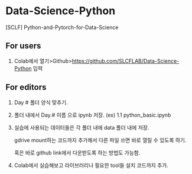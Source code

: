 # Data-Science-Python
[SCLF] Python-and-Pytorch-for-Data-Science 

## For users

1. Colab에서 열기>Github>https://github.com/SLCFLAB/Data-Science-Python 입력

   



## For editors

1. Day # 폴더 양식 맞추기.

2. 폴더 내에서 Day.# 이름 으로 ipynb 저장. (ex) 1.1 python_basic.ipynb

3. 실습에 사용되는 데이터들은 각 폴더 내에 data 폴더 내에 저장.

   gdrive mount하는 코드까지 추가해서 다른 파일 쓰면 바로 열릴 수 있도록 하기.

   혹은 바로 github link에서 다운받도록 하는 방법도 가능함. 

4. Colab에서 실습해보고 라이브러리나 필요한 tool들 설치 코드까지 추가.

















